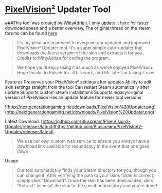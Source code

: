 # [PixelVision²](https://github.com/somini/Pixelvision2) Updater Tool

###This tool was created by [WittyAdrian](http://steamcommunity.com/id/WittyAdrian/). I only update it here for faster download speed and a better overview. The original thread on the steam forums can be found [here](https://steamcommunity.com/groups/pixelvision2/discussions/0/617329920700223960/)

>It's my pleasure to present to everyone our updated and improved PixelVision² Updater tool. It's a super simple auto-updater that downloads the latest version of the skin and extracts it for you. Credits to WittyAdrian for coding the program.

>We hope you'll enjoy using it as much as we've enjoyed PixelVision. Huge thanks to Pulseh for all his work, and Mr. late² for taking it over.

Features
Preserves your PixelVision² settings after updates
Ability to edit skin settings straight from the tool
Can restart Steam automatically after update
Supports custom steam installations
Supports legacy/original version of PixelVision
Has an update feature for newer tool versions

![http://nextgenerationgaming.net/downloads/PixelVision%20Updater.png](http://nextgenerationgaming.net/downloads/PixelVision%20Updater.png)

Latest Download: [https://github.com/Bluscream/PixelVision2-Updater/releases/latest](https://github.com/Bluscream/PixelVision2-Updater/releases/latest)

> We use our own custom web service to ensure you always have a download link available for redundancy in the event that one goes down.

Usage
> Our tool automatically finds your Steam directory for you, though you can change it. After verifying the path to your skins folder is correct, simply click "Download". Once the skin has been downloaded, click "Extract" to install the skin to the specified directory and you're done!
